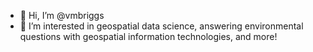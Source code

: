 - 👋 Hi, I’m @vmbriggs
- 👀 I’m interested in geospatial data science, answering environmental questions with geospatial information technologies, and more!


<!---
vmbriggs/vmbriggs is a ✨ special ✨ repository because its `README.md` (this file) appears on your GitHub profile.
You can click the Preview link to take a look at your changes.
--->
